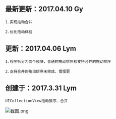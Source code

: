 最新更新：2017.04.10 Gy
---
    1.实现拖动合并
    
    2.优化拖动体验


更新：2017.04.06 Lym
---
    1.程序拆分为两个模块，普通的拖动排序和支持合并的拖动排序

    2.支持合并的拖动排序未完成，慢慢更


创建于：2017.3.31 Lym
---
    UICollectionView拖动排序、合并

![截图.png](http://upload-images.jianshu.io/upload_images/2024647-c62bab3753a7de3e.png?imageMogr2/auto-orient/strip%7CimageView2/2/w/1240)
